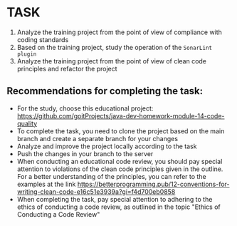 # TASK

1. Analyze the training project from the point of view of compliance with coding standards
2. Based on the training project, study the operation of the `SonarLint plugin`
3. Analyze the training project from the point of view of clean code principles and refactor the project

## Recommendations for completing the task:

 - For the study, choose this educational project: https://github.com/goitProjects/java-dev-homework-module-14-code-quality
 - To complete the task, you need to clone the project based on the main branch and create a separate branch for your changes
 - Analyze and improve the project locally according to the task
 - Push the changes in your branch to the server
 - When conducting an educational code review, you should pay special attention to violations of the clean code principles given in the outline. For a better understanding of the principles, you can refer to the examples at the link https://betterprogramming.pub/12-conventions-for-writing-clean-code-e16c51e3939a?gi=f4d700eb0858
 - When completing the task, pay special attention to adhering to the ethics of conducting a code review, as outlined in the topic "Ethics of Conducting a Code Review"
